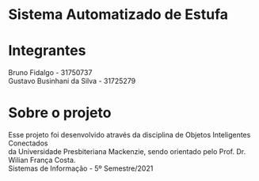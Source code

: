 # Sistema Automatizado de Estufa

# Integrantes
Bruno Fidalgo - 31750737 <br />
Gustavo Businhani da Silva - 31725279

# Sobre o projeto
Esse projeto foi desenvolvido através da disciplina de Objetos Inteligentes Conectados <br />
da Universidade Presbiteriana Mackenzie, sendo orientado pelo Prof. Dr. Wilian França Costa.<br />
Sistemas de Informação - 5º Semestre/2021

